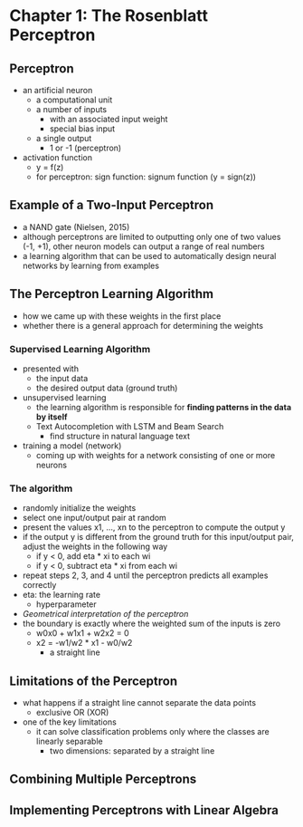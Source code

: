 # Chapter 1: The Rosenblatt Perceptron

## Perceptron

* an artificial neuron
  * a computational unit
  * a number of inputs
    * with an associated input weight
    * special bias input
  * a single output
    * 1 or -1 (perceptron)
* activation function
  * y = f(z)
  * for perceptron: sign function: signum function (y = sign(z))

## Example of a Two-Input Perceptron

* a NAND gate (Nielsen, 2015)
* although perceptrons are limited to outputting only one of two values (-1, +1), other neuron models can output a range of real numbers
* a learning algorithm that can be used to automatically design neural networks by learning from examples

## The Perceptron Learning Algorithm

* how we came up with these weights in the first place
* whether there is a general approach for determining the weights

### Supervised Learning Algorithm

* presented with
  * the input data
  * the desired output data (ground truth)
* unsupervised learning
  * the learning algorithm is responsible for **finding patterns in the data by itself**
  * Text Autocompletion with LSTM and Beam Search
    * find structure in natural language text
* training a model (network)
  * coming up with weights for a network consisting of one or more neurons

### The algorithm

* randomly initialize the weights
* select one input/output pair at random
* present the values x1, ..., xn to the perceptron to compute the output y
* if the output y is different from the ground truth for this input/output pair, adjust the weights in the following way
  * if y < 0, add eta * xi to each wi
  * if y < 0, subtract eta * xi from each wi
* repeat steps 2, 3, and 4 until the perceptron predicts all examples correctly
* eta: the learning rate
  * hyperparameter
* *Geometrical interpretation of the perceptron*
* the boundary is exactly where the weighted sum of the inputs is zero
  * w0x0 + w1x1 + w2x2 = 0
  * x2 = -w1/w2 * x1 - w0/w2
    * a straight line

## Limitations of the Perceptron

* what happens if a straight line cannot separate the data points
  * exclusive OR (XOR)
* one of the key limitations
  * it can solve classification problems only where the classes are linearly separable
    * two dimensions: separated by a straight line

## Combining Multiple Perceptrons

## Implementing Perceptrons with Linear Algebra
